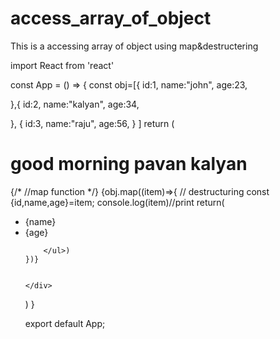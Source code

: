 # access_array_of_object
This is a accessing array of object using map&amp;destructering 

import React from 'react'

const App = () => {
  const obj=[{
   id:1,
   name:"john",
   age:23,


  },{
    id:2,
    name:"kalyan",
    age:34,

  },
  {
    id:3,
    name:"raju",
    age:56,
  }
]
  return (
    <div className='App'>
    <h1>good morning pavan kalyan</h1>
    {/* //map function */}
    {obj.map((item)=>{
      // destructuring
      const {id,name,age}=item;
      console.log(item)//print
      return(
      <ul key={id}>
        <li>{name}</li>
        <li>{age}</li>
        
        </ul>)
    })}
    
      
    </div>
  )
}

export default App;


